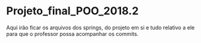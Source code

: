 # Projeto_final_POO_2018.2
Aqui irão ficar os arquivos dos springs, do projeto em si e tudo relativo a ele para que o professor possa acompanhar os commits.
